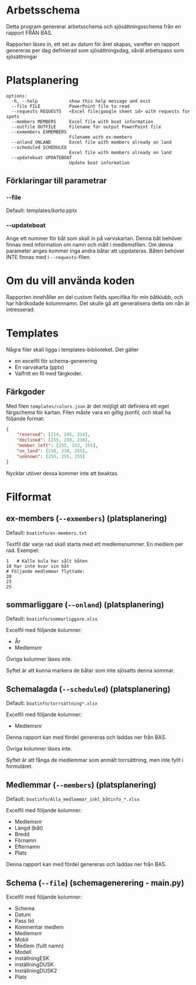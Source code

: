 # Arbetsschema


Detta program genererar arbetsschema och sjösättningsschema från en rapport FRÅN BAS.

Rapporten läses in, ett set av datum för året skapas, varefter en rapport genereras per
dag definierad som sjösättningsdag, såväl arbetspass som sjösättningar


# Platsplanering
```
options:
  -h, --help            show this help message and exit
  --file FILE           PowerPoint file to read
  --requests REQUESTS   <Excel file|google sheet id> with requests for spots
  --members MEMBERS     Excel file with boat information
  --outfile OUTFILE     Filename for output PowerPoint file
  --exmembers EXMEMBERS
                        Filename with ex-members
  --onland ONLAND       Excel file with members already on land
  --scheduled SCHEDULED
                        Excel file with members already on land
  --updateboat UPDATEBOAT
                        Update boat information
```

## Förklaringar till parametrar
### --file
Default: templates/*karta*.pptx

### --updateboat
Ange ett nummer för båt som skall in på varvskartan. Denna båt behöver finnas med information om namn och mått i medlemsfilen.
Om denna parameter anges kommer inga andra båtar att uppdateras. Båten behöver INTE finnas med i `--requests`-filen.


# Om du vill använda koden

Rapporten innehåller en del custom fields specifika för min båtklubb,
och har hårdkodade kolumnnamn. Det skulle gå att generalisera detta om nån är intresserad.

# Templates

Några filer skall ligga i templates-biblioteket. Det gäller
* en excelfil för schema-generering
* En varvskarta (pptx)
* Valfritt en fil med färgkoder.

## Färkgoder
Med filen `templates/colors.json` är det möjligt att definiera ett eget färgschema för kartan. Filen måste vara en giltig jsonfil, och skall ha följande format:

```json
{
    "reserved": [214, 245, 214],
    "declined": [255, 230, 230],
    "member_left": [255, 153, 255],
    "on_land": [230, 230, 255],
    "unknown": [255, 255, 255]
}
```

Nycklar utöver dessa kommer inte att beaktas.


# Filformat
## ex-members (`--exmembers`) (platsplanering)

Default: `boatinfo/ex-members.txt`

Textfil där varje rad skall starta med ett medlemsnummer. En medlem per rad.
Exempel:
```
1   # Kalle kula har sålt båten
10 har inte kvar sin båt
# Följande medlemmar flyttade:
20
23
25
```

## sommarliggare (`--onland`) (platsplanering)

Default: `boatinfo/sommarliggare.xlsx`

Excelfil med följande kolumner:
* År
* Medlemsnr

Övriga kolumner läses inte.

Syftet är att kunna markera de båtar som inte sjösatts denna sommar.

## Schemalagda (`--scheduled`) (platsplanering)

Default: `boatinfo/torrsättning*.xlsx`

Excelfil med följande kolumner:
* Medlemsnr

Denna rapport kan med fördel genereras och laddas ner från BAS.

Övriga kolumner läses inte.

Syftet är att fånga de medlemmar som anmält torrsättning, men inte fyllt i formuläret.

## Medlemmar (`--members`) (platsplanering)

Default: `boatinfo/Alla_medlemmar_inkl_båtinfo_*.xlsx`

Excelfil med följande kolumner:
* Medlemsnr
* Längd (båt)
* Bredd
* Förnamn
* Efternamn
* Plats

Denna rapport kan med fördel genereras och laddas ner från BAS.

## Schema (`--file`) (schemagenerering - main.py)
Excelfil med följande kolumner:
* Schema
* Datum
* Pass tid
* Kommentar medlem
* Medlemsnr
* Mobil
* Medlem (fullt namn)
* Modell
* inställningESK
* inställningDUSK
* InställningDUSK2
* Plats
